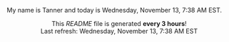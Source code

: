 My name is Tanner and today is Wednesday, November 13, 7:38 AM EST.

<p align="center">This <i>README</i> file is generated <b>every 3 hours</b>!</br>Last refresh: Wednesday, November 13, 7:38 AM EST<br /></p>
